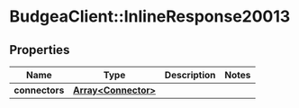 # BudgeaClient::InlineResponse20013

## Properties
Name | Type | Description | Notes
------------ | ------------- | ------------- | -------------
**connectors** | [**Array&lt;Connector&gt;**](Connector.md) |  | 


